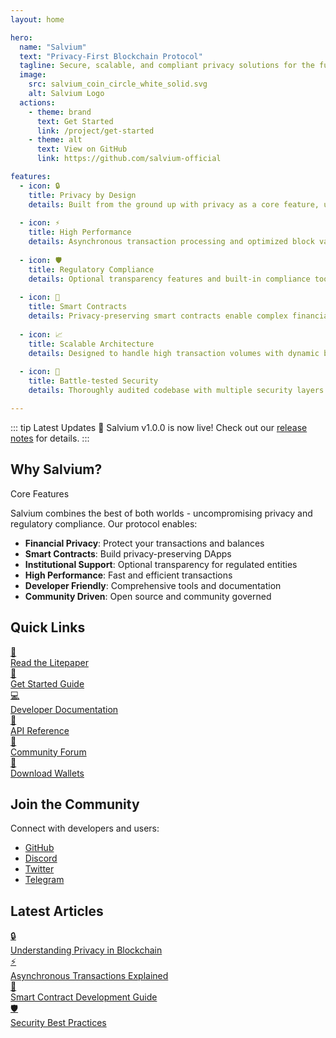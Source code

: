```yaml
---
layout: home

hero:
  name: "Salvium"
  text: "Privacy-First Blockchain Protocol"
  tagline: Secure, scalable, and compliant privacy solutions for the future of finance
  image:
    src: salvium_coin_circle_white_solid.svg
    alt: Salvium Logo
  actions:
    - theme: brand
      text: Get Started
      link: /project/get-started
    - theme: alt
      text: View on GitHub
      link: https://github.com/salvium-official

features:
  - icon: 🔒
    title: Privacy by Design
    details: Built from the ground up with privacy as a core feature, utilizing advanced cryptographic techniques like ring signatures and zero-knowledge proofs.
    
  - icon: ⚡
    title: High Performance
    details: Asynchronous transaction processing and optimized block validation ensure fast and efficient operations.
    
  - icon: 🛡️
    title: Regulatory Compliance
    details: Optional transparency features and built-in compliance tools make Salvium suitable for institutional adoption.
    
  - icon: 📝
    title: Smart Contracts
    details: Privacy-preserving smart contracts enable complex financial applications while maintaining confidentiality.
    
  - icon: 📈
    title: Scalable Architecture
    details: Designed to handle high transaction volumes with dynamic block sizes and efficient network protocols.
    
  - icon: 🔐
    title: Battle-tested Security
    details: Thoroughly audited codebase with multiple security layers and continuous monitoring.

---
```


::: tip Latest Updates
🎉 Salvium v1.0.0 is now live! Check out our [release notes](/project/roadmap) for details.
:::

## Why Salvium?

<div class="custom-block">
<div class="custom-block-title">
Core Features
</div>

Salvium combines the best of both worlds - uncompromising privacy and regulatory compliance. Our protocol enables:

- **Financial Privacy**: Protect your transactions and balances
- **Smart Contracts**: Build privacy-preserving DApps
- **Institutional Support**: Optional transparency for regulated entities
- **High Performance**: Fast and efficient transactions
- **Developer Friendly**: Comprehensive tools and documentation
- **Community Driven**: Open source and community governed
</div>

## Quick Links

<div class="grid grid-cols-2 gap-4">
  <a href="/project/litepaper" class="feature-card">
    <div class="feature-icon">📘</div>
    <span>Read the Litepaper</span>
  </a>
  <a href="/project/get-started" class="feature-card">
    <div class="feature-icon">🚀</div>
    <span>Get Started Guide</span>
  </a>
  <a href="/protocol/overview" class="feature-card">
    <div class="feature-icon">💻</div>
    <span>Developer Documentation</span>
  </a>
  <a href="/protocol/daemon-rpc" class="feature-card">
    <div class="feature-icon">🔧</div>
    <span>API Reference</span>
  </a>
  <a href="https://forum.salvium.org" class="feature-card">
    <div class="feature-icon">👥</div>
    <span>Community Forum</span>
  </a>
  <a href="/wallets/overview" class="feature-card">
    <div class="feature-icon">📱</div>
    <span>Download Wallets</span>
  </a>
</div>

## Join the Community

Connect with developers and users:

- [GitHub](https://github.com/salvium-official)
- [Discord](https://discord.gg/salvium)
- [Twitter](https://twitter.com/salvium)
- [Telegram](https://t.me/salvium)

## Latest Articles

<div class="grid grid-cols-2 gap-4">
  <a href="/protocol/privacy" class="article-card">
    <div class="feature-icon">🔒</div>
    <span>Understanding Privacy in Blockchain</span>
  </a>
  <a href="/protocol/async-transactions" class="article-card">
    <div class="feature-icon">⚡</div>
    <span>Asynchronous Transactions Explained</span>
  </a>
  <a href="/protocol/smart-contracts" class="article-card">
    <div class="feature-icon">📝</div>
    <span>Smart Contract Development Guide</span>
  </a>
  <a href="/protocol/security" class="article-card">
    <div class="feature-icon">🛡️</div>
    <span>Security Best Practices</span>
  </a>
</div>

